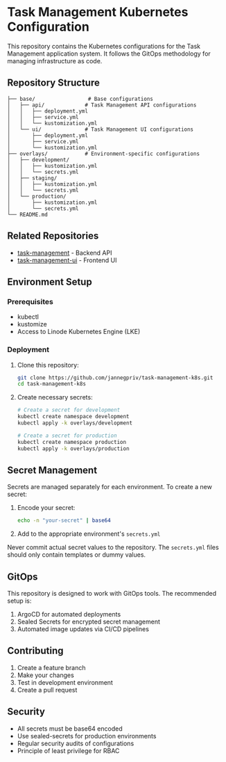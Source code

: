 # Task Management Kubernetes Configuration

This repository contains the Kubernetes configurations for the Task Management application system. It follows the GitOps methodology for managing infrastructure as code.

## Repository Structure

```
├── base/                 # Base configurations
│   ├── api/             # Task Management API configurations
│   │   ├── deployment.yml
│   │   ├── service.yml
│   │   └── kustomization.yml
│   └── ui/              # Task Management UI configurations
│       ├── deployment.yml
│       ├── service.yml
│       └── kustomization.yml
├── overlays/            # Environment-specific configurations
│   ├── development/
│   │   ├── kustomization.yml
│   │   └── secrets.yml
│   ├── staging/
│   │   ├── kustomization.yml
│   │   └── secrets.yml
│   └── production/
│       ├── kustomization.yml
│       └── secrets.yml
└── README.md
```

## Related Repositories

- [task-management](https://github.com/jannegpriv/task-management) - Backend API
- [task-management-ui](https://github.com/jannegpriv/task-management-ui) - Frontend UI

## Environment Setup

### Prerequisites
- kubectl
- kustomize
- Access to Linode Kubernetes Engine (LKE)

### Deployment

1. Clone this repository:
   ```bash
   git clone https://github.com/jannegpriv/task-management-k8s.git
   cd task-management-k8s
   ```

2. Create necessary secrets:
   ```bash
   # Create a secret for development
   kubectl create namespace development
   kubectl apply -k overlays/development

   # Create a secret for production
   kubectl create namespace production
   kubectl apply -k overlays/production
   ```

## Secret Management

Secrets are managed separately for each environment. To create a new secret:

1. Encode your secret:
   ```bash
   echo -n "your-secret" | base64
   ```

2. Add to the appropriate environment's `secrets.yml`

Never commit actual secret values to the repository. The `secrets.yml` files should only contain templates or dummy values.

## GitOps

This repository is designed to work with GitOps tools. The recommended setup is:

1. ArgoCD for automated deployments
2. Sealed Secrets for encrypted secret management
3. Automated image updates via CI/CD pipelines

## Contributing

1. Create a feature branch
2. Make your changes
3. Test in development environment
4. Create a pull request

## Security

- All secrets must be base64 encoded
- Use sealed-secrets for production environments
- Regular security audits of configurations
- Principle of least privilege for RBAC
